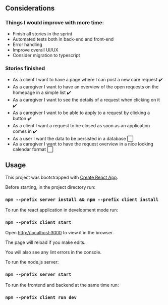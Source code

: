 ## Considerations

### Things I would improve with more time:

- Finish all stories in the sprint
- Automated tests both in back-end and front-end
- Error handling 
- Improve overall UI/UX
- Consider migration to typescript 

###  Stories finished

- As a client I want to have a page where I can post a new care request  ✔️
- As a caregiver I want to have an overview of the open requests on the homepage in a simple list  ✔️
- As a caregiver I want to see the details of a request when clicking on it  ✔️
- As a caregiver I want to be able to apply to a request by clicking a button  ✔️
- As a client I want a request to be closed as soon as an application comes in  ✔️
- As a user I want the data to be persisted in a database  ⬜
- As a caregiver I want to have the request overview in a nice looking calendar format  ⬜

## Usage

This project was bootstrapped with [Create React App](https://github.com/facebook/create-react-app).
  
Before starting, in the project directory run:
### `npm --prefix server install && npm --prefix client install`

  

To run the react application in development mode run:

  

### `npm --prefix client start`

  

Open [http://localhost:3000](http://localhost:3000) to view it in the browser.

  

The page will reload if you make edits.<br  />

You will also see any lint errors in the console.

  

To run the node.js server:

  

### `npm --prefix server start`

  

To run the frontend and backend at the same time run:

  

### `npm --prefix client run dev`
